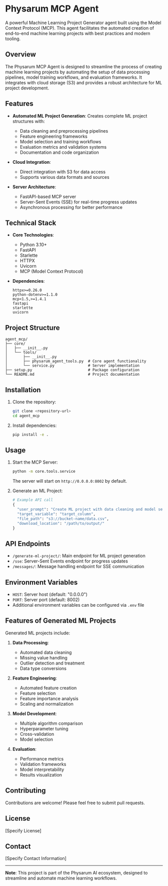 # Physarum MCP Agent

A powerful Machine Learning Project Generator agent built using the Model Context Protocol (MCP). This agent facilitates the automated creation of end-to-end machine learning projects with best practices and modern tooling.

## Overview

The Physarum MCP Agent is designed to streamline the process of creating machine learning projects by automating the setup of data processing pipelines, model training workflows, and evaluation frameworks. It integrates with cloud storage (S3) and provides a robust architecture for ML project development.

## Features

- **Automated ML Project Generation**: Creates complete ML project structures with:

  - Data cleaning and preprocessing pipelines
  - Feature engineering frameworks
  - Model selection and training workflows
  - Evaluation metrics and validation systems
  - Documentation and code organization

- **Cloud Integration**:

  - Direct integration with S3 for data access
  - Supports various data formats and sources

- **Server Architecture**:
  - FastAPI-based MCP server
  - Server-Sent Events (SSE) for real-time progress updates
  - Asynchronous processing for better performance

## Technical Stack

- **Core Technologies**:

  - Python 3.10+
  - FastAPI
  - Starlette
  - HTTPX
  - Uvicorn
  - MCP (Model Context Protocol)

- **Dependencies**:
  ```
  httpx>=0.26.0
  python-dotenv>=1.1.0
  mcp<1.5,>=1.4.1
  fastapi
  starlette
  uvicorn
  ```

## Project Structure

```
agent_mcp/
├── core/
│   ├── __init__.py
│   └── tools/
│       ├── __init__.py
│       ├── physarum_agent_tools.py  # Core agent functionality
│       └── service.py               # Server implementation
├── setup.py                         # Package configuration
└── README.md                        # Project documentation
```

## Installation

1. Clone the repository:

   ```bash
   git clone <repository-url>
   cd agent_mcp
   ```

2. Install dependencies:
   ```bash
   pip install -e .
   ```

## Usage

1. Start the MCP Server:

   ```bash
   python -m core.tools.service
   ```

   The server will start on `http://0.0.0.0:8002` by default.

2. Generate an ML Project:
   ```python
   # Example API call
   {
     "user_prompt": "Create ML project with data cleaning and model selection",
     "target_variable": "target_column",
     "file_path": "s3://bucket-name/data.csv",
     "download_location": "/path/to/output/"
   }
   ```

## API Endpoints

- `/generate-ml-project/`: Main endpoint for ML project generation
- `/sse`: Server-Sent Events endpoint for progress updates
- `/messages/`: Message handling endpoint for SSE communication

## Environment Variables

- `HOST`: Server host (default: "0.0.0.0")
- `PORT`: Server port (default: 8002)
- Additional environment variables can be configured via `.env` file

## Features of Generated ML Projects

Generated ML projects include:

1. **Data Processing**:

   - Automated data cleaning
   - Missing value handling
   - Outlier detection and treatment
   - Data type conversions

2. **Feature Engineering**:

   - Automated feature creation
   - Feature selection
   - Feature importance analysis
   - Scaling and normalization

3. **Model Development**:

   - Multiple algorithm comparison
   - Hyperparameter tuning
   - Cross-validation
   - Model selection

4. **Evaluation**:
   - Performance metrics
   - Validation frameworks
   - Model interpretability
   - Results visualization

## Contributing

Contributions are welcome! Please feel free to submit pull requests.

## License

[Specify License]

## Contact

[Specify Contact Information]

---

**Note**: This project is part of the Physarum AI ecosystem, designed to streamline and automate machine learning workflows.
